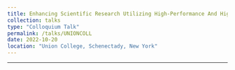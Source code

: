```yaml
---
title: Enhancing Scientific Research Utilizing High-Performance And High-Throughput Computing- An Overview With Uses In Nuclear And Particle Physics
collection: talks
type: "Colloquium Talk"
permalink: /talks/UNIONCOLL
date: 2022-10-20
location: "Union College, Schenectady, New York"
---
```


_________________
